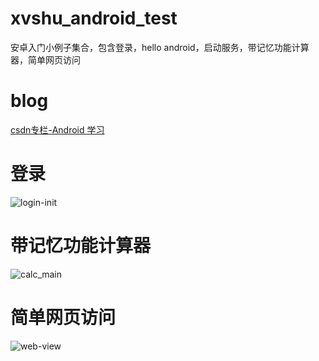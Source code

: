 # xvshu_android_test
安卓入门小例子集合，包含登录，hello android，启动服务，带记忆功能计算器，简单网页访问

# blog

[csdn专栏-Android 学习](http://blog.csdn.net/column/details/16776.html)


# 登录
![login-init](http://img.blog.csdn.net/20170807151110403?watermark/2/text/aHR0cDovL2Jsb2cuY3Nkbi5uZXQveHZzaHU=/font/5a6L5L2T/fontsize/400/fill/I0JBQkFCMA==/dissolve/70/gravity/SouthEast)

# 带记忆功能计算器
![calc_main](http://img.blog.csdn.net/20170811101425614?watermark/2/text/aHR0cDovL2Jsb2cuY3Nkbi5uZXQveHZzaHU=/font/5a6L5L2T/fontsize/400/fill/I0JBQkFCMA==/dissolve/70/gravity/SouthEast)


# 简单网页访问

![web-view](http://img.blog.csdn.net/20170811132613994?watermark/2/text/aHR0cDovL2Jsb2cuY3Nkbi5uZXQveHZzaHU=/font/5a6L5L2T/fontsize/400/fill/I0JBQkFCMA==/dissolve/70/gravity/SouthEast)
